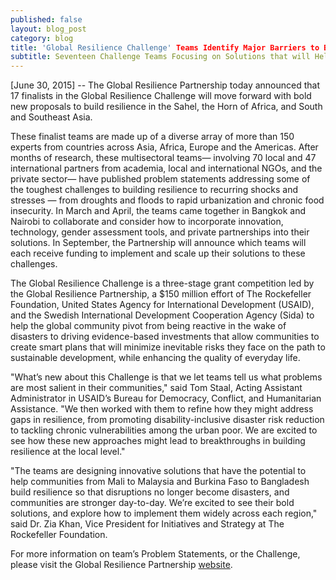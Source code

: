 ```yaml
---
published: false
layout: blog_post
category: blog
title: 'Global Resilience Challenge' Teams Identify Major Barriers to Building Resilience
subtitle: Seventeen Challenge Teams Focusing on Solutions that will Help Millions
---
```


[June 30, 2015] -- The Global Resilience Partnership today announced that 17 finalists in the Global Resilience Challenge will move forward with bold new proposals to build resilience in the Sahel, the Horn of Africa, and South and Southeast Asia. 

These finalist teams are made up of a diverse array of more than 150 experts from countries across Asia, Africa, Europe and the Americas. After months of research, these multisectoral teams— involving 70 local and 47 international partners from academia, local and international NGOs, and the private sector— have published problem statements addressing some of the toughest challenges to building resilience to recurring shocks and stresses — from droughts and floods to  rapid urbanization and chronic food insecurity.  In March and April, the teams came together in Bangkok and Nairobi to collaborate and consider how to incorporate innovation, technology, gender assessment tools, and private partnerships into their solutions.  In September, the Partnership will announce which teams will each receive funding to implement and scale up their solutions to these challenges.

The Global Resilience Challenge is a three-stage grant competition led by the Global Resilience Partnership, a $150 million effort of The Rockefeller Foundation, United States Agency for International Development (USAID), and the Swedish International Development Cooperation Agency (Sida) to help the global community pivot from being reactive in the wake of disasters to driving evidence-based investments that allow communities to create smart plans that will minimize inevitable risks they face on the path to sustainable development, while enhancing the quality of everyday life.

"What’s new about this Challenge is that we let teams tell us what problems are most salient in their communities," said Tom Staal, Acting Assistant Administrator in USAID’s Bureau for Democracy, Conflict, and Humanitarian Assistance. "We then worked with them to refine how they might address gaps in resilience, from promoting disability-inclusive disaster risk reduction to tackling chronic vulnerabilities among the urban poor. We are excited to see how these new approaches might lead to  breakthroughs in building resilience at the local level."

"The teams are designing innovative solutions that  have the potential to help communities from Mali to Malaysia and Burkina Faso to Bangladesh build resilience so that disruptions no longer become disasters, and communities are stronger day-to-day.  We’re excited to see their bold solutions, and explore how to implement them widely across each region," said Dr. Zia Khan, Vice President for Initiatives and Strategy at The Rockefeller Foundation.  

For more information on team’s Problem Statements, or the Challenge, please visit the Global Resilience Partnership <a href=http://www.globalresiliencepartnership.org/teams/>website</a>.

###

